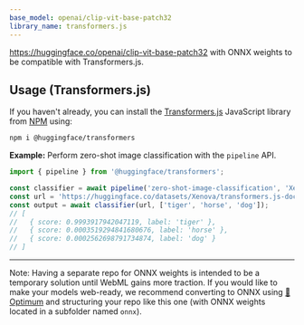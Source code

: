 ```yaml
---
base_model: openai/clip-vit-base-patch32
library_name: transformers.js
---
```


https://huggingface.co/openai/clip-vit-base-patch32 with ONNX weights to be compatible with Transformers.js.

## Usage (Transformers.js)

If you haven't already, you can install the [Transformers.js](https://huggingface.co/docs/transformers.js) JavaScript library from [NPM](https://www.npmjs.com/package/@huggingface/transformers) using:
```bash
npm i @huggingface/transformers
```

**Example:** Perform zero-shot image classification with the `pipeline` API.
```js
import { pipeline } from '@huggingface/transformers';

const classifier = await pipeline('zero-shot-image-classification', 'Xenova/clip-vit-base-patch32');
const url = 'https://huggingface.co/datasets/Xenova/transformers.js-docs/resolve/main/tiger.jpg';
const output = await classifier(url, ['tiger', 'horse', 'dog']);
// [
//   { score: 0.9993917942047119, label: 'tiger' },
//   { score: 0.0003519294841680676, label: 'horse' },
//   { score: 0.0002562698791734874, label: 'dog' }
// ]
```

---

Note: Having a separate repo for ONNX weights is intended to be a temporary solution until WebML gains more traction. If you would like to make your models web-ready, we recommend converting to ONNX using [🤗 Optimum](https://huggingface.co/docs/optimum/index) and structuring your repo like this one (with ONNX weights located in a subfolder named `onnx`).